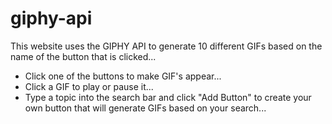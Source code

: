 # giphy-api

This website uses the GIPHY API to generate 10 different GIFs based on the name of the button that is clicked...
- Click one of the buttons to make GIF's appear...
- Click a GIF to play or pause it...
- Type a topic into the search bar and click "Add Button" to create your own button that will generate GIFs based on your search...


